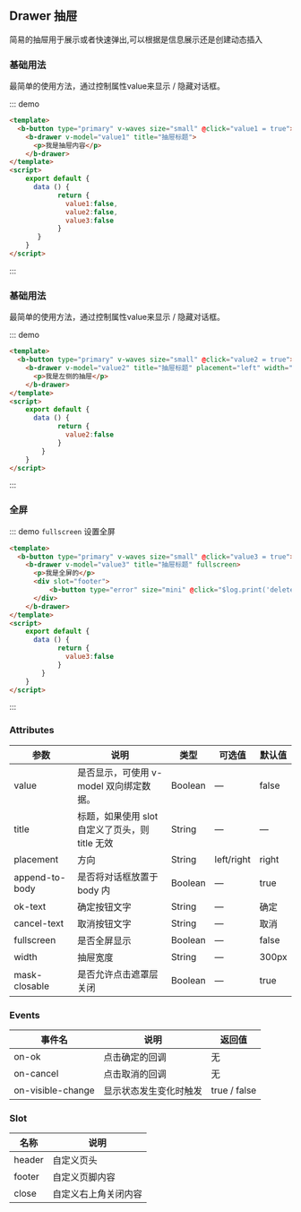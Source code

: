## Drawer 抽屉

简易的抽屉用于展示或者快速弹出,可以根据是信息展示还是创建动态插入

### 基础用法

最简单的使用方法，通过控制属性value来显示 / 隐藏对话框。

::: demo
```html  
<template>
  <b-button type="primary" v-waves size="small" @click="value1 = true">open</b-button>
    <b-drawer v-model="value1" title="抽屉标题">
      <p>我是抽屉内容</p>
    </b-drawer>
</template>
<script>
    export default {
      data () {
            return {
              value1:false,
              value2:false,
              value3:false
            }
       }
    }
</script>
```
:::

### 基础用法

最简单的使用方法，通过控制属性value来显示 / 隐藏对话框。

::: demo
```html  
<template>
  <b-button type="primary" v-waves size="small" @click="value2 = true">左侧打开</b-button>
    <b-drawer v-model="value2" title="抽屉标题" placement="left" width="500px">
      <p>我是左侧的抽屉</p>
    </b-drawer>
</template>
<script>
    export default {
      data () {
            return {
              value2:false
            }
        }
    }
</script>
```
:::

### 全屏

::: demo `fullscreen` 设置全屏
```html  
<template>
  <b-button type="primary" v-waves size="small" @click="value3 = true">全屏设置</b-button>
    <b-drawer v-model="value3" title="抽屉标题" fullscreen>
      <p>我是全屏的</p>
      <div slot="footer">
          <b-button type="error" size="mini" @click="$log.print('delete click','danger')" >Delete</b-button>
      </div>
    </b-drawer>
</template>
<script>
    export default {
      data () {
            return {
              value3:false
            }
        }
    }
</script>
```
:::


### Attributes

| 参数      | 说明    | 类型      | 可选值       | 默认值   |
|---------- |-------- |---------- |-------------  |-------- |
| value     | 是否显示，可使用 v-model 双向绑定数据。   | Boolean  |    —       |    false    |
| title     | 标题，如果使用 slot 自定义了页头，则 title 无效   | String  |     —       |     —     |
| placement | 方向   | String  |    left/right      |     right    |
| append-to-body    | 是否将对话框放置于 body 内 | Boolean  |      —      |  true  |
| ok-text     | 确定按钮文字 | String  |      —      | 确定 |
| cancel-text     | 取消按钮文字 | String  |      —      | 取消 |
| fullscreen     | 是否全屏显示 | Boolean  |      —      | false |
| width     | 抽屉宽度 | String  |      —      | 300px |
| mask-closable    | 是否允许点击遮罩层关闭 | Boolean  |      —      | true |

### Events

| 事件名      | 说明    | 返回值      |
|---------- |-------- |---------- |
| on-ok     | 点击确定的回调   | 无  |
| on-cancel    | 点击取消的回调   | 无  |
| on-visible-change    | 显示状态发生变化时触发   | true / false  |


### Slot

| 名称      | 说明    |
|---------- |-------- |
| header     | 自定义页头   |
| footer     | 自定义页脚内容   |
| close     | 自定义右上角关闭内容   |

